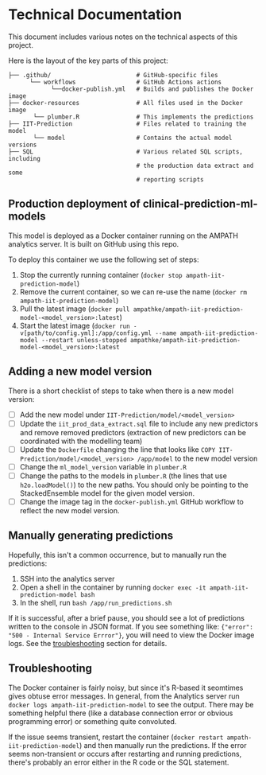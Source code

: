 # Technical Documentation

This document includes various notes on the technical aspects of this project.

Here is the layout of the key parts of this project:

```
├── .github/                        # GitHub-specific files
      └── workflows                 # GitHub Actions actions
            └──docker-publish.yml   # Builds and publishes the Docker image
├── docker-resources                # All files used in the Docker image
       └── plumber.R                # This implements the predictions
├── IIT-Prediction                  # Files related to training the model
       └── model                    # Contains the actual model versions
├── SQL                             # Various related SQL scripts, including
                                    # the production data extract and some
                                    # reporting scripts
```

## Production deployment of clinical-prediction-ml-models

This model is deployed as a Docker container running on the AMPATH analytics server. It is built on GitHub using this repo.

To deploy this container we use the following set of steps:

1. Stop the currently running container (`docker stop ampath-iit-prediction-model`)
2. Remove the current container, so we can re-use the name (`docker rm ampath-iit-prediction-model`)
3. Pull the latest image (`docker pull ampathke/ampath-iit-prediction-model-<model_version>:latest`)
4. Start the latest image (`docker run -v[path/to/config.yml]:/app/config.yml --name ampath-iit-prediction-model --restart unless-stopped ampathke/ampath-iit-prediction-model-<model_version>:latest`

## Adding a new model version

There is a short checklist of steps to take when there is a new model version:

- [ ] Add the new model under `IIT-Prediction/model/<model_version>`
- [ ] Update the `iit_prod_data_extract.sql` file to include any new predictors
      and remove removed predictors (extraction of new predictors can be
      coordinated with the modelling team)
- [ ] Update the `Dockerfile` changing the line that looks like `COPY IIT-Prediction/model/<model_version> /app/model` to the new model version
- [ ] Change the `ml_model_version` variable in `plumber.R`
- [ ] Change the paths to the models in `plumber.R` (the lines that use `h2o.loadModel()`) to the new paths. You should only be pointing to the StackedEnsemble model for the given model version.
- [ ] Change the image tag in the `docker-publish.yml` GitHub workflow to
      reflect the new model version.

## Manually generating predictions

Hopefully, this isn't a common occurrence, but to manually run the predictions:

1. SSH into the analytics server
2. Open a shell in the container by running `docker exec -it ampath-iit-prediction-model bash`
3. In the shell, run `bash /app/run_predictions.sh`

If it is successful, after a brief pause, you should see a lot of predictions written to the console in JSON format. If you see something like: `{"error": "500 - Internal Service Errror"}`, you will need to view the Docker image logs. See the [troubleshooting](#Troubleshooting) section for details.

## Troubleshooting

The Docker container is fairly noisy, but since it's R-based it seomtimes gives obtuse error messages. In general, from the Analytics server run `docker logs ampath-iit-prediction-model` to see the output. There may be something helpful there (like a database connection error or obvious programming error) or something quite convoluted.

If the issue seems transient, restart the container (`docker restart ampath-iit-prediction-model`) and then manually run the predictions. If the error seems non-transient or occurs after restarting and running predictions, there's probably an error either in the R code or the SQL statement.
